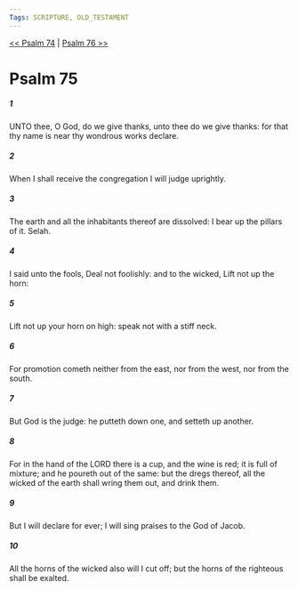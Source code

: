 ```yaml
---
Tags: SCRIPTURE, OLD_TESTAMENT
---
```


[<< Psalm 74](OLD_TESTAMENT/19_Psalms/Psalm_74.md) | [Psalm 76 >>](OLD_TESTAMENT/19_Psalms/Psalm_76.md)

# Psalm 75

##### 1
 UNTO thee, O God, do we give thanks, unto thee do we give thanks: for that thy name is near thy wondrous works declare.
##### 2
 When I shall receive the congregation I will judge uprightly.
##### 3
 The earth and all the inhabitants thereof are dissolved: I bear up the pillars of it.  Selah.
##### 4
 I said unto the fools, Deal not foolishly: and to the wicked, Lift not up the horn:
##### 5
 Lift not up your horn on high: speak not with a stiff neck.
##### 6
 For promotion cometh neither from the east, nor from the west, nor from the south.
##### 7
 But God is the judge: he putteth down one, and setteth up another.
##### 8
 For in the hand of the LORD there is a cup, and the wine is red; it is full of mixture; and he poureth out of the same: but the dregs thereof, all the wicked of the earth shall wring them out, and drink them.
##### 9
 But I will declare for ever; I will sing praises to the God of Jacob.
##### 10
 All the horns of the wicked also will I cut off; but the horns of the righteous shall be exalted.
